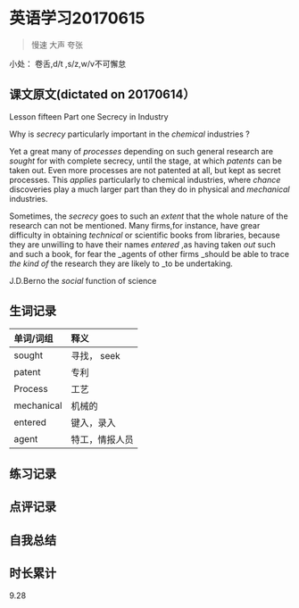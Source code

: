 # 英语学习20170615

> 慢速 大声 夸张

小处： 卷舌,d/t ,s/z,w/v不可懈怠

## 课文原文(dictated on 20170614）

Lesson fifteen  Part one  Secrecy in Industry 

Why is _secrecy_  particularly important in the _chemical_ industries ?

Yet a great many of _processes_ depending on such general research are _sought_ for with complete secrecy, until the stage, at which _patents_ can be taken out. 
Even more processes are not patented at all, but kept as secret processes.
This _applies_ particularly to chemical industries, where _chance_ discoveries play a much larger part than they do in physical and _mechanical_ industries.

Sometimes, the _secrecy_ goes to such an _extent_ that the whole nature of the research can not be mentioned.
Many firms,for instance, have grear difficulty in obtaining _technical_ or scientific books from libraries, because they are unwilling to have their names _entered_  ,as having taken _out_ such and such a book, for fear the _agents of other firms _should be able to trace _the kind of_ the research they are likely to _to be undertaking.

J.D.Berno  the _social_ function of science



## 生词记录
| 单词/词组 | 释义  |
| :-----| :------|
| sought | 寻找， seek |
| patent | 专利 |
| Process | 工艺 |
| mechanical | 机械的 |
| entered | 键入，录入 |
| agent | 特工，情报人员 |


## 练习记录

## 点评记录

## 自我总结

## 时长累计
9.28
